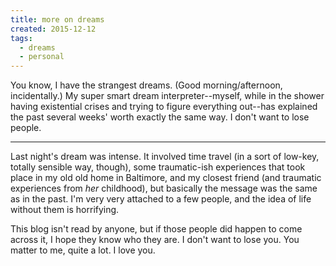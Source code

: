 ```yaml
---
title: more on dreams
created: 2015-12-12
tags:
  - dreams
  - personal
---
```


You know, I have the strangest dreams. (Good morning/afternoon, incidentally.)
My super smart dream interpreter--myself, while in the shower having existential
crises and trying to figure everything out--has explained the past several
weeks' worth exactly the same way. I don't want to lose people.

--------

Last night's dream was intense. It involved time travel (in a sort of low-key,
totally sensible way, though), some traumatic-ish experiences that took place in
my old old home in Baltimore, and my closest friend (and traumatic experiences
from _her_ childhood), but basically the message was the same as in the past.
I'm very very attached to a few people, and the idea of life without them is
horrifying.

This blog isn't read by anyone, but if those people did happen to come across
it, I hope they know who they are. I don't want to lose you. You matter to me,
quite a lot. I love you.
